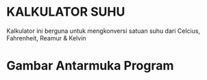 # KALKULATOR SUHU
Kalkulator ini berguna untuk mengkonversi satuan suhu dari Celcius, Fahrenheit, Reamur & Kelvin

# Gambar Antarmuka Program
